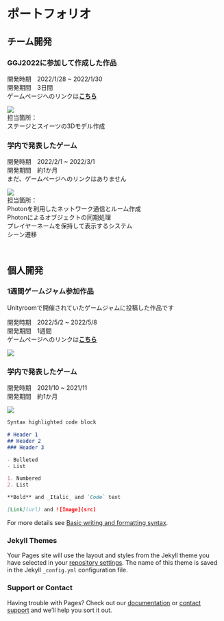 # ポートフォリオ
## チーム開発

### GGJ2022に参加して作成した作品

開発時期　2022/1/28 ~ 2022/1/30  
開発期間　3日間  
ゲームページへのリンクは[**こちら**](https://globalgamejam.org/2022/games/sweeteat-5)  

![](https://ggj.s3.amazonaws.com/styles/game_content__wide/games/screenshots/2022/01/446656/amateur_eater_club_2022_01_30_16_50_09.png?itok=9xZeoCjP&timestamp=1643529082)  
担当箇所：  
ステージとスイーツの3Dモデル作成


### 学内で発表したゲーム

開発時期　2022/2/1 ~ 2022/3/1  
開発期間　約1か月   
まだ、ゲームページへのリンクはありません

![](https://user-images.githubusercontent.com/74404144/171362268-cecff355-0143-42dd-bbe5-4a09a768a617.gif)  
担当箇所：  
Photonを利用したネットワーク通信とルーム作成  
Photonによるオブジェクトの同期処理  
プレイヤーネームを保持して表示するシステム  
シーン遷移  

```


```

## 個人開発

### 1週間ゲームジャム参加作品
Unityroomで開催されていたゲームジャムに投稿した作品です  

開発時期　2022/5/2 ~ 2022/5/8  
開発期間　1週間  
ゲームページへのリンクは[**こちら**](https://unityroom.com/games/c_u_b_e)  

![](https://user-images.githubusercontent.com/74404144/171217871-2133c546-9de9-41eb-b382-59a867f33fe1.gif)


### 学内で発表したゲーム

開発時期　2021/10 ~ 2021/11  
開発期間　約1か月  

![](https://user-images.githubusercontent.com/74404144/171369432-a72d01c2-df60-41b4-b6cb-297ce29e4f37.gif)


```markdown
Syntax highlighted code block

# Header 1
## Header 2
### Header 3

- Bulleted
- List

1. Numbered
2. List

**Bold** and _Italic_ and `Code` text

[Link](url) and ![Image](src)
```

For more details see [Basic writing and formatting syntax](https://docs.github.com/en/github/writing-on-github/getting-started-with-writing-and-formatting-on-github/basic-writing-and-formatting-syntax).

### Jekyll Themes

Your Pages site will use the layout and styles from the Jekyll theme you have selected in your [repository settings](https://github.com/sukeU/sukeU.github.io/settings/pages). The name of this theme is saved in the Jekyll `_config.yml` configuration file.

### Support or Contact

Having trouble with Pages? Check out our [documentation](https://docs.github.com/categories/github-pages-basics/) or [contact support](https://support.github.com/contact) and we’ll help you sort it out.
